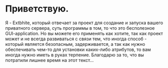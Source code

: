 # Приветствую.

Я - Extbhite, который отвечает за проект для создание и запуска вашего приватного сервера, суть программы в том, то что это бесполезное GUI-application.
Но вы можете его применять как хотите, так как проект может и не всегда развиваться с связи тем, что иногда способ - который является безопасным, задерживается, а так как нужно обеспечивать чем-то для установки каких-либо атрибутов, то вам иногда нужно иметь в руках терпение. Благодарю за то, что вы потратили лишнее время на этот текст...
